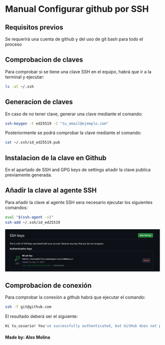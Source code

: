 # Manual Configurar github por SSH

## Requisitos previos

Se requerirá una cuenta de github y del uso de git bash para todo el proceso

## Comprobacion de claves

Para comprobar si se tiene una clave SSH en el equipo, habrá que ir a la terminal y ejecutar:

```bash
ls -al ~/.ssh
```

## Generacion de claves

En caso de no tener clave, generar una clave mediante el comando:

```bash
ssh-keygen -t ed25519 -C "tu_email@ejemplo.com"
```

Posteriormente se podrá comprobar la clave mediante el comando:

```bash
cat ~/.ssh/id_ed25519.pub
```
## Instalacion de la clave en Github

En el apartado de SSH and GPG keys de settings añadir la clave publica previamente generada.

## Añadir la clave al agente SSH

Para añadir la clave al agente SSH sera necesario ejecutar los siguientes comandos:

```bash
eval "$(ssh-agent -s)"
ssh-add ~/.ssh/id_ed25519
```
![imagen añadir clave ssh](/img/key.png)

## Comprobacion de conexión

Para comprobar la conexión a github habrá que ejecutar el comando:

```bash
ssh -T git@github.com
```

El resultado deberá ser el siguiente:

```bash
Hi tu_usuario! You've successfully authenticated, but GitHub does not provide shell access.
```

#### Made by: Alex Molina